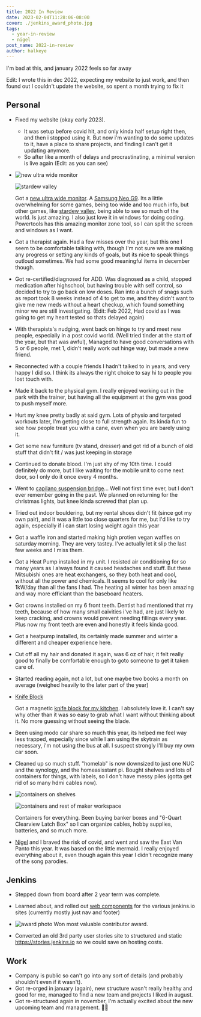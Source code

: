 ```yaml
---
title: 2022 In Review
date: 2023-02-04T11:28:06-08:00
cover: ./jenkins_award_photo.jpg
tags:
  - year-in-review
  - nigel
post_name: 2022-in-review
author: halkeye
---
```

I'm bad at this, and january 2022 feels so far away

Edit: I wrote this in dec 2022, expecting my website to just work, and then found out I couldn't update the website, so spent a month trying to fix it

## Personal

* Fixed my website (okay early 2023).
  * It was setup before covid hit, and only kinda half setup right then,
    and then i stopped using it. But now i'm wanting to do some updates to it,
    have a place to share projects, and finding I can't get it updating anymore.
  * So after like a month of delays and procrastinating, a minimal version is
    live again (Edit: as you can see)
* ![new ultra wide monitor](new_monitor.jpg)

  ![stardew valley](./stardew.jpg)

  Got a [new ultra wide monitor](new_monitor.jpg). A [Samsung Neo G9](https://www.samsung.com/us/computing/monitors/gaming/49--odyssey-g95na-gaming-dqhd-led-monitor-ls49ag952nnxza/).
  Its a little overwhelming for some games, being too wide and too much info, but
  other games, like [stardew valley](./stardew.jpg), being able to see so much of
  the world.
  Is just amazing. I also just love it in windows for doing coding. Powertools
  has this amazing monitor zone tool, so I can split the screen and windows as I
  want.
* Got a therapist again. Had a few misses over the year, but this one I seem to
  be comfortable talking with, though I'm not sure we are making any progress or
  setting any kinds of goals, but its nice to speak things outloud sometimes. We
  had some good meaningful items in december though.
* Got re-certified/diagnosed for ADD. Was diagnosed as a child, stopped
  medication after highschool, but having trouble with self control, so
  decided to try to go back on low doses. Ran into a bunch of snags such as
  report took 8 weeks instead of 4 to get to me, and they didn't want to give me
  new meds without a heart checkup, which found something minor we are still
  investigating. (Edit: Feb 2022, Had covid as I was going to get my heart tested
  so thats delayed again)
* With therapists's nudging, went back on hinge to try and meet new people,
  especially in a post covid world. (Well tried tinder at the start of the year,
  but that was awful), Managed to have good conversations with 5 or 6 people,
  met 1, didn't really work out hinge way, but made a new friend.
* Reconnected with a couple friends I hadn't talked to in years, and very happy
  I did so. I think its always the right choice to say hi to people you
  lost touch with.
* Made it back to the physical gym. I really enjoyed working out in the park
  with the trainer, but having all the equipment at the gym was good to push
  myself more.
* Hurt my knee pretty badly at said gym. Lots of physio and targeted workouts
  later, I'm getting close to full strength again. Its kinda fun to see how
  people treat you with a cane, even when you are barely using it.
* Got some new furniture (tv stand, dresser) and got rid of a bunch of
  old stuff that didn't fit / was just keeping in storage
* Continued to donate blood. I'm just shy of my 10th time. I could definitely
  do more, but I like waiting for the mobile unit to come next door, so I only
  do it once every 4 months.
* Went to [capilano suspension bridge](https://photos.app.goo.gl/TX2wLD2HY6bbpt4VA)...
  Well not first time ever, but I don't ever remember going in the past.
  We planned on returning for the christmas lights, but knee kinda screwed that
  plan up.
* Tried out indoor bouldering, but my rental shoes didn't fit (since got my own
  pair), and it was a little too close quarters for me, but I'd like to try
  again, especially if i can start losing weight again this year
* Got a waffle iron and started making high protien vegan waffles on saturday
  morning. They are very tastey. I've actually let it slip the last few weeks
  and I miss them.
* Got a Heat Pump installed in my unit. I resisted air conditioning for so many years
  as I always found it caused headaches and stuff. But these Mitsubishi ones are
  heat exchangers, so they both heat and cool, without all the power and
  chemicals. It seems to cool for only like 1kW/day than all the fans I had.
  The heating all winter has been amazing and way more efficiant than the
  baseboard heaters.
* Got crowns installed on my 6 front teeth. Dentist had mentioned that my teeth,
  because of how many small caivities i've had, are just likely to keep
  cracking, and crowns would prevent needing fillings every year. Plus
  now my front teeth are even and honestly it feels kinda good.
* Got a heatpump installed, its certainly made summer and winter a different and
  cheaper experience here.
* Cut off all my hair and donated it again, was 6 oz of hair, it felt really
  good to finally be comfortable enough to goto someone to get it taken care of.
* Started reading again, not a lot, but one maybe two books a month on average
  (weighed heavily to the later part of the year)
* [Knife Block](./knife_block.jpg)

  Got a magnetic [knife block for my kitchen](https://photos.app.goo.gl/qwMoDnQn1ARWEnmi9).
  I absolutely love it. I can't say why other than it was so easy to grab what I
  want without thinking about it. No more guessing without seeing the blade.

* Been using modo car share so much this year, its helped me feel way less
  trapped, especially since while I am using the skytrain as
  necessary, i'm not using the bus at all. I suspect strongly I'll buy my own car
  soon.
* Cleaned up so much stuff. "homelab" is now downsized to just one NUC and the
  synology, and the homeasisstant pi. Bought shelves and lots of
  containers for things, with labels, so I don't have messy piles
  (gotta get rid of so many hdmi cables now).
* ![containers on shelves](./containers_front_door.jpg)

  ![containers and rest of maker workspace](./desk_clean_containers.jpg)

  Containers for everything. Been buying banker boxes and
  "6-Quart Clearview Latch Box" so I can organize cables, hobby supplies, batteries,
  and so much more.
* [Nigel](/tags/nigel) and I braved the risk of covid, and went and saw the
  East Van Panto this year. It was based on the little mermaid. I really enjoyed
  everything about it, even though again this year I didn't recognize many
  of the song parodies.


## Jenkins

* Stepped down from board after 2 year term was complete.

* Learned about, and rolled out [web components](https://github.com/jenkins-infra/jenkins-io-components/)
  for the various jenkins.io sites (currently mostly just nav and footer)

* ![award photo](./jenkins_award_photo.jpg) Won most valuable contributor award.

* Converted an old 3rd party user stories site to structured and static
  <https://stories.jenkins.io> so we could save on hosting costs.

## Work

* Company is public so can't go into any sort of details (and probably shouldn't
  even if it wasn't).
* Got re-orged in january (again), new structure wasn't really healthy and good
  for me, managed to find a new team and projects I liked in august.
* Got re-structured again in november, I'm actually excited about the new
  upcoming team and management. 🤞🤞

